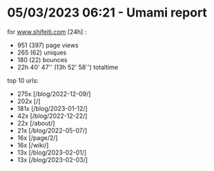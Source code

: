 # 05/03/2023 06:21 - Umami report
for www.shifeiti.com [24h] :

 - 951 (397) page views
 - 265 (62) uniques
 - 180 (22) bounces
 - 22h 40' 47'' (13h 52' 58'') totaltime


top 10 urls:
 - 275x [/blog/2022-12-09/]
 - 202x [/]
 - 181x [/blog/2023-01-12/]
 - 42x [/blog/2022-12-22/]
 - 22x [/about/]
 - 21x [/blog/2022-05-07/]
 - 16x [/page/2/]
 - 16x [/wiki/]
 - 13x [/blog/2023-02-01/]
 - 13x [/blog/2023-02-03/]


